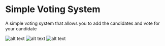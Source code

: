 # Simple Voting System
 A simple voting system that allows you to add the candidates and vote for your candidate
 
 ![alt text](https://github.com/ShrawaniMore/Simple-Voting-System/blob/main/Images/1.jpg)
 ![alt text](https://github.com/ShrawaniMore/Simple-Voting-System/blob/main/Images/2.jpg)
  ![alt text](https://github.com/ShrawaniMore/Simple-Voting-System/blob/main/Images/3.jpg)
